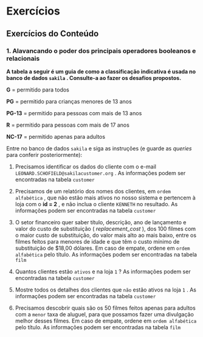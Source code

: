 # Exercícios

## Exercícios do Conteúdo

### 1. Alavancando o poder dos principais operadores booleanos e relacionais

**A tabela a seguir é um guia de como a classificação indicativa é usada no banco de dados  `sakila`  . Consulte-a ao fazer os desafios propostos.**

**G** = permitido para todos

**PG** = permitido para crianças menores de 13 anos

**PG-13** = permitido para pessoas com mais de 13 anos

**R** = permitido para pessoas com mais de 17 anos

**NC-17** = permitido apenas para adultos

Entre no banco de dados  `sakila`  e siga as instruções (e guarde as  _queries_ para conferir posteriormente):

1.  Precisamos identificar os dados do cliente com o e-mail  `LEONARD.SCHOFIELD@sakilacustomer.org`  . As informações podem ser encontradas na tabela  `customer`
    
2.  Precisamos de um relatório dos nomes dos clientes, em  `ordem alfabética`  , que não estão mais ativos no nosso sistema e pertencem à loja com o  **id = 2** , e não inclua o cliente  `KENNETH`  no resultado. As informações podem ser encontradas na tabela  `customer`
    
3.  O setor financeiro quer saber título, descrição, ano de lançamento e valor do custo de substituição (  _replacement_cost_ ), dos 100 filmes com o maior custo de substituição, do valor mais alto ao mais baixo, entre os filmes feitos para menores de idade e que têm o custo mínimo de substituição de $18,00 dólares. Em caso de empate, ordene em  `ordem alfabética`  pelo título. As informações podem ser encontradas na tabela  `film`
    
4.  Quantos clientes estão  `ativos`  e na loja  `1`  ? As informações podem ser encontradas na tabela  `customer`
    
5.  Mostre todos os detalhes dos clientes que  `não`  estão ativos na loja  `1`  . As informações podem ser encontradas na tabela  `customer`
    
6.  Precisamos descobrir quais são os 50 filmes feitos apenas para adultos com a  `menor`  taxa de aluguel, para que possamos fazer uma divulgação melhor desses filmes. Em caso de empate, ordene em  `ordem alfabética`  pelo título. As informações podem ser encontradas na tabela  `film`